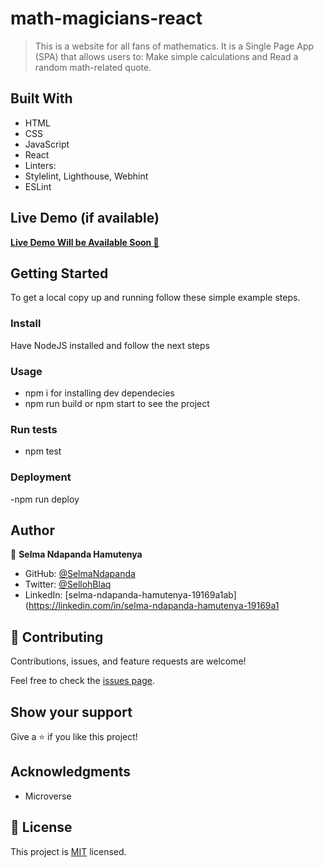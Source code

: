 # math-magicians-react

> This is a website for all fans of mathematics. It is a Single Page App (SPA) that allows users to: Make simple calculations and Read a random math-related quote.

## Built With

- HTML
- CSS
- JavaScript
- React
- Linters:
 - Stylelint, Lighthouse, Webhint
 - ESLint
  
## Live Demo (if available)

[**Live Demo Will be Available Soon 🚀**]()

## Getting Started

To get a local copy up and running follow these simple example steps.

### Install

Have NodeJS installed and follow the next steps

### Usage

- npm i for installing dev dependecies
- npm run build or npm start to see the project

### Run tests

- npm test

### Deployment

-npm run deploy
 
## Author

👤 **Selma Ndapanda Hamutenya**

- GitHub: [@SelmaNdapanda](https://github.com/SelmaNdapanda)
- Twitter: [@SellohBlaq](https://twitter.com/sellohBlaq)
- LinkedIn: [selma-ndapanda-hamutenya-19169a1ab](https://linkedin.com/in/selma-ndapanda-hamutenya-19169a1

## 🤝 Contributing

Contributions, issues, and feature requests are welcome!

Feel free to check the [issues page](../../issues/).

## Show your support

Give a ⭐️ if you like this project!

## Acknowledgments

- Microverse

## 📝 License

This project is [MIT](./LICENSE) licensed.
